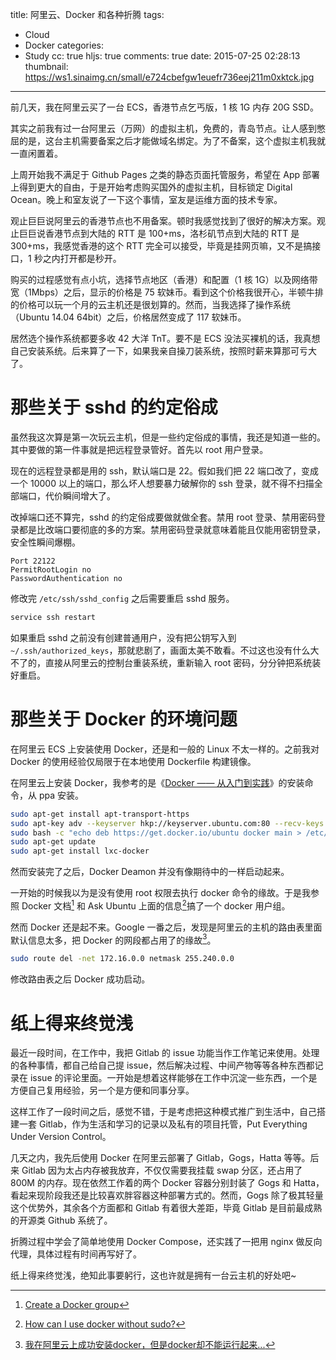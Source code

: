 title: 阿里云、Docker 和各种折腾
tags:
  - Cloud
  - Docker
categories:
  - Study
cc: true
hljs: true
comments: true
date: 2015-07-25 02:28:13
thumbnail: https://ws1.sinaimg.cn/small/e724cbefgw1euefr736eej211m0xktck.jpg
---

前几天，我在阿里云买了一台 ECS，香港节点乞丐版，1 核 1G 内存 20G SSD。

其实之前我有过一台阿里云（万网）的虚拟主机，免费的，青岛节点。让人感到憋屈的是，这台主机需要备案之后才能做域名绑定。为了不备案，这个虚拟主机我就一直闲置着。

<!-- more --><!-- indicate-the-source -->

上周开始我不满足于 Github Pages 之类的静态页面托管服务，希望在 App 部署上得到更大的自由，于是开始考虑购买国外的虚拟主机，目标锁定 Digital Ocean。晚上和室友说了一下这个事情，室友是运维方面的技术专家。

观止巨巨说阿里云的香港节点也不用备案。顿时我感觉找到了很好的解决方案。观止巨巨说香港节点到大陆的 RTT 是 100+ms，洛杉矶节点到大陆的 RTT 是 300+ms，我感觉香港的这个 RTT 完全可以接受，毕竟是挂网页嘛，又不是搞接口，1 秒之内打开都是秒开。

购买的过程感觉有点小坑，选择节点地区（香港）和配置（1 核 1G）以及网络带宽（1Mbps）之后，显示的价格是 75 软妹币。看到这个价格我很开心，半顿牛排的价格可以玩一个月的云主机还是很划算的。然而，当我选择了操作系统（Ubuntu 14.04 64bit）之后，价格居然变成了 117 软妹币。

居然选个操作系统都要多收 42 大洋 TnT。要不是 ECS 没法买裸机的话，我真想自己安装系统。后来算了一下，如果我亲自操刀装系统，按照时薪来算那可亏大了。

# 那些关于 sshd 的约定俗成 #

虽然我这次算是第一次玩云主机，但是一些约定俗成的事情，我还是知道一些的。其中要做的第一件事就是把远程登录管好。首先以 root 用户登录。

现在的远程登录都是用的 ssh，默认端口是 22。假如我们把 22 端口改了，变成一个 10000 以上的端口，那么坏人想要暴力破解你的 ssh 登录，就不得不扫描全部端口，代价瞬间增大了。

改掉端口还不算完，sshd 的约定俗成要做就做全套。禁用 root 登录、禁用密码登录都是比改端口要彻底的多的方案。禁用密码登录就意味着能且仅能用密钥登录，安全性瞬间爆棚。

```
Port 22122
PermitRootLogin no
PasswordAuthentication no
```

修改完 `/etc/ssh/sshd_config` 之后需要重启 sshd 服务。

```bash
service ssh restart
```

如果重启 sshd 之前没有创建普通用户，没有把公钥写入到 `~/.ssh/authorized_keys`，那就悲剧了，画面太美不敢看。不过这也没有什么大不了的，直接从阿里云的控制台重装系统，重新输入 root 密码，分分钟把系统装好重启。

# 那些关于 Docker 的环境问题 #

在阿里云 ECS 上安装使用 Docker，还是和一般的 Linux 不太一样的。之前我对 Docker 的使用经验仅局限于在本地使用 Dockerfile 构建镜像。

在阿里云上安装 Docker，我参考的是《[Docker —— 从入门到实践][1]》的安装命令，从 ppa 安装。

```bash
sudo apt-get install apt-transport-https
sudo apt-key adv --keyserver hkp://keyserver.ubuntu.com:80 --recv-keys 36A1D7869245C8950F966E92D8576A8BA88D21E9
sudo bash -c "echo deb https://get.docker.io/ubuntu docker main > /etc/apt/sources.list.d/docker.list"
sudo apt-get update
sudo apt-get install lxc-docker
```

然而安装完了之后，Docker Deamon 并没有像期待中的一样启动起来。

一开始的时候我以为是没有使用 root 权限去执行 docker 命令的缘故。于是我参照 Docker 文档[^1] 和 Ask Ubuntu 上面的信息[^2]搞了一个 docker 用户组。

[^1]: [Create a Docker group][2]
[^2]: [How can I use docker without sudo?][3]

然而 Docker 还是起不来。Google 一番之后，发现是阿里云的主机的路由表里面默认信息太多，把 Docker 的网段都占用了的缘故[^3]。

[^3]: [我在阿里云上成功安装docker，但是docker却不能运行起来...][4]

```bash
sudo route del -net 172.16.0.0 netmask 255.240.0.0
```

修改路由表之后 Docker 成功启动。

# 纸上得来终觉浅 #

最近一段时间，在工作中，我把 Gitlab 的 issue 功能当作工作笔记来使用。处理的各种事情，都自己给自己提 issue，然后解决过程、中间产物等等各种东西都记录在 issue 的评论里面。一开始是想着这样能够在工作中沉淀一些东西，一个是方便自己复用经验，另一个是方便和同事分享。

这样工作了一段时间之后，感觉不错，于是考虑把这种模式推广到生活中，自己搭建一套 Gitlab，作为生活和学习的记录以及私有的项目托管，Put Everything Under Version Control。

几天之内，我先后使用 Docker 在阿里云部署了 Gitlab，Gogs，Hatta 等等。后来 Gitlab 因为太占内存被我放弃，不仅仅需要我挂载 swap 分区，还占用了 800M 的内存。现在依然工作着的两个 Docker 容器分别封装了 Gogs 和 Hatta，看起来现阶段我还是比较喜欢胖容器这种部署方式的。然而，Gogs 除了极其轻量这个优势外，其余各个方面都和 Gitlab 有着很大差距，毕竟 Gitlab 是目前最成熟的开源类 Github 系统了。

折腾过程中学会了简单地使用 Docker Compose，还实践了一把用 nginx 做反向代理，具体过程有时间再写好了。

纸上得来终觉浅，绝知此事要躬行，这也许就是拥有一台云主机的好处吧~

[1]: http://dockerpool.com/static/books/docker_practice/install/ubuntu.html
[2]: https://docs.docker.com/installation/ubuntulinux/#create-a-docker-group
[3]: http://askubuntu.com/questions/477551/how-can-i-use-docker-without-sudo
[4]: http://www.zhihu.com/question/24863856

